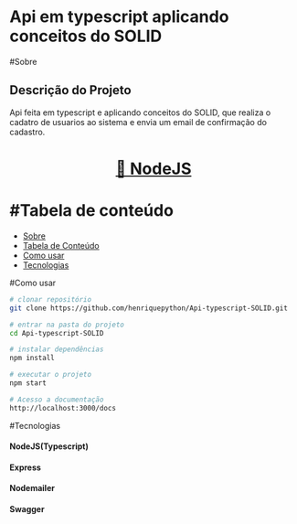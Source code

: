 # Api em typescript aplicando conceitos do SOLID

#Sobre
## Descrição do Projeto

Api feita em typescript e aplicando conceitos do SOLID, que  realiza o cadatro de usuarios ao sistema e envia um email de confirmação do cadastro.

<h1 align="center">
    <a href="https://nodejs.org/">🔗 NodeJS</a>
</h1>

#Tabela de conteúdo
=================
<!--ts-->
   * [Sobre](#Sobre)
   * [Tabela de Conteúdo](#Tabela-de-conteúdo)
   * [Como usar](#Como-usar)
   * [Tecnologias](#Tecnologias)
<!--te-->


#Como usar

```bash
# clonar repositório
git clone https://github.com/henriquepython/Api-typescript-SOLID.git

# entrar na pasta do projeto
cd Api-typescript-SOLID

# instalar dependências
npm install

# executar o projeto
npm start

# Acesso a documentação
http://localhost:3000/docs
```

#Tecnologias

#### NodeJS(Typescript)
#### Express
#### Nodemailer
#### Swagger
